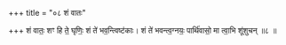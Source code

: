 +++
title = "०८ शं वातः"

+++
शं वातः॒ शꣳ हि ते॒ घृणिः॒ शं ते॑ भव॒न्त्विष्ट॑काः। शं ते॑ भवन्त्व॒ग्नयः॒ पार्थि॑वासो॒ मा त्वा॒भि शू॑शुचन् ॥८ ॥
